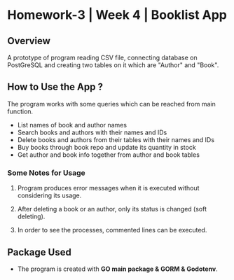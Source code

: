 # Homework-3 | Week 4 | Booklist App

## Overview

A prototype of program reading CSV file, connecting database on PostGreSQL and creating two tables on it which are "Author" and "Book".

## How to Use the App ?

The program works with some queries which can be reached from main function.

* List names of book and author names
* Search books and authors with their names and IDs
* Delete books and authors from their tables with their names and IDs
* Buy books through book repo and update its quantity in stock
* Get author and book info together from author and book tables

### Some Notes for Usage

1. Program produces error messages when it is executed without considering its usage.

2. After deleting a book or an author, only its status is changed (soft deleting).

3. In order to see the processes, commented lines can be executed.

## Package Used

* The program is created with **GO main package & GORM & Godotenv**.
